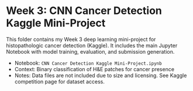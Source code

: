 # Week 3: CNN Cancer Detection Kaggle Mini-Project

This folder contains my Week 3 deep learning mini-project for histopathologic cancer detection (Kaggle). It includes the main Jupyter Notebook with model training, evaluation, and submission generation.

- Notebook: `CNN Cancer Detection Kaggle Mini-Project.ipynb`
- Context: Binary classification of H&E patches for cancer presence
- Notes: Data files are not included due to size and licensing. See Kaggle competition page for dataset access.

